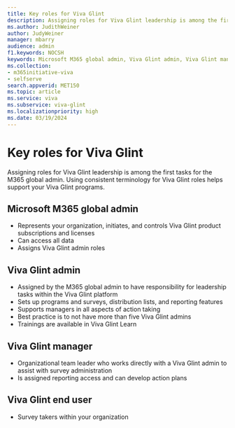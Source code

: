 ```yaml
---
title: Key roles for Viva Glint
description: Assigning roles for Viva Glint leadership is among the first tasks for the M365 Global Admin. Using consistent terminology for all roles helps support your Viva Glint programs.
ms.author: JudithWeiner
author: JudyWeiner
manager: mbarry
audience: admin
f1.keywords: NOCSH
keywords: Microsoft M365 global admin, Viva Glint admin, Viva Glint manager, Viva Glint end user 
ms.collection:  
- m365initiative-viva
- selfserve 
search.appverid: MET150 
ms.topic: article
ms.service: viva
ms.subservice: viva-glint
ms.localizationpriority: high
ms.date: 03/19/2024
---
```


# Key roles for Viva Glint

Assigning roles for Viva Glint leadership is among the first tasks for the M365 global admin. Using consistent terminology for Viva Glint roles helps support your Viva Glint programs.

## Microsoft M365 global admin

- Represents your organization, initiates, and controls Viva Glint product subscriptions and licenses
- Can access all data
- Assigns Viva Glint admin roles

## Viva Glint admin

- Assigned by the M365 global admin to have responsibility for leadership tasks within the Viva Glint platform
- Sets up programs and surveys, distribution lists, and reporting features
- Supports managers in all aspects of action taking
- Best practice is to not have more than five Viva Glint admins
- Trainings are available in Viva Glint Learn

## Viva Glint manager

- Organizational team leader who works directly with a Viva Glint admin to assist with survey administration
- Is assigned reporting access and can develop action plans

## Viva Glint end user

- Survey takers within your organization
